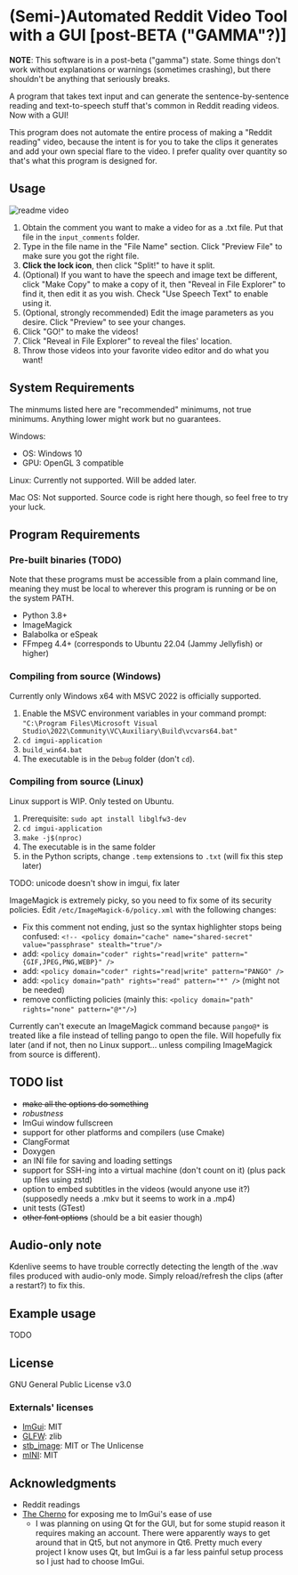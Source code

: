 # (Semi-)Automated Reddit Video Tool with a GUI [post-BETA ("GAMMA"?)]

**NOTE**: This software is in a post-beta ("gamma") state. Some things don't work without explanations or warnings (sometimes crashing), but there shouldn't be anything that seriously breaks.

A program that takes text input and can generate the sentence-by-sentence reading and text-to-speech stuff that's common in Reddit reading videos. Now with a GUI!

This program does not automate the entire process of making a "Reddit reading" video, because the intent is for you to take the clips it generates and add your own special flare to the video. I prefer quality over quantity so that's what this program is designed for.

## Usage

![readme video](readme-video-alpha.gif)

1. Obtain the comment you want to make a video for as a .txt file. Put that file in the `input_comments` folder.
1. Type in the file name in the "File Name" section. Click "Preview File" to make sure you got the right file.
1. **Click the lock icon**, then click "Split!" to have it split.
1. (Optional) If you want to have the speech and image text be different, click "Make Copy" to make a copy of it, then "Reveal in File Explorer" to find it, then edit it as you wish. Check "Use Speech Text" to enable using it.
1. (Optional, strongly recommended) Edit the image parameters as you desire. Click "Preview" to see your changes.
1. Click "GO!" to make the videos!
1. Click "Reveal in File Explorer" to reveal the files' location.
1. Throw those videos into your favorite video editor and do what you want!

## System Requirements

The minmums listed here are "recommended" minimums, not true minimums. Anything lower might work but no guarantees.

Windows:

* OS: Windows 10
* GPU: OpenGL 3 compatible

Linux: Currently not supported. Will be added later.

Mac OS: Not supported. Source code is right here though, so feel free to try your luck.

## Program Requirements

### Pre-built binaries (TODO)

Note that these programs must be accessible from a plain command line, meaning they must be local to wherever this program is running or be on the system PATH.

* Python 3.8+
* ImageMagick
* Balabolka or eSpeak
* FFmpeg 4.4+ (corresponds to Ubuntu 22.04 (Jammy Jellyfish) or higher)

### Compiling from source (Windows)

Currently only Windows x64 with MSVC 2022 is officially supported.

1. Enable the MSVC environment variables in your command prompt: `"C:\Program Files\Microsoft Visual Studio\2022\Community\VC\Auxiliary\Build\vcvars64.bat"`
1. `cd imgui-application`
1. `build_win64.bat`
1. The executable is in the `Debug` folder (don't `cd`).

### Compiling from source (Linux)

Linux support is WIP. Only tested on Ubuntu.

1. Prerequisite: `sudo apt install libglfw3-dev`
1. `cd imgui-application`
1. `make -j$(nproc)`
1. The executable is in the same folder
1. in the Python scripts, change `.temp` extensions to `.txt` (will fix this step later)

TODO: unicode doesn't show in imgui, fix later

ImageMagick is extremely picky, so you need to fix some of its security policies. Edit `/etc/ImageMagick-6/policy.xml` with the following changes:

* Fix this comment not ending, just so the syntax highlighter stops being confused: `<!-- <policy domain="cache" name="shared-secret" value="passphrase" stealth="true"/>`
* add: `<policy domain="coder" rights="read|write" pattern="{GIF,JPEG,PNG,WEBP}" />`
* add: `<policy domain="coder" rights="read|write" pattern="PANGO" />`
* add: `<policy domain="path" rights="read" pattern="*" />` (might not be needed)
* remove conflicting policies (mainly this: `<policy domain="path" rights="none" pattern="@*"/>`)

Currently can't execute an ImageMagick command because `pango@*` is treated like a file instead of telling pango to open the file. Will hopefully fix later (and if not, then no Linux support... unless compiling ImageMagick from source is different).

## TODO list

* ~~make all the options do something~~
* *robustness*
* ImGui window fullscreen
* support for other platforms and compilers (use Cmake)
* ClangFormat
* Doxygen
* an INI file for saving and loading settings
* support for SSH-ing into a virtual machine (don't count on it) (plus pack up files using zstd)
* option to embed subtitles in the videos (would anyone use it?) (supposedly needs a .mkv but it seems to work in a .mp4)
* unit tests (GTest)
* ~~other font options~~ (should be a bit easier though)

## Audio-only note

Kdenlive seems to have trouble correctly detecting the length of the .wav files produced with audio-only mode. Simply reload/refresh the clips (after a restart?) to fix this.

## Example usage

TODO

## License

GNU General Public License v3.0

### Externals' licenses

* [ImGui](https://github.com/ocornut/imgui): MIT
* [GLFW](https://www.glfw.org/): zlib
* [stb_image](https://github.com/nothings/stb): MIT or The Unlicense
* [mINI](https://github.com/metayeti/mINI): MIT

## Acknowledgments

* Reddit readings
* [The Cherno](https://www.youtube.com/@TheCherno/videos) for exposing me to ImGui's ease of use
    * I was planning on using Qt for the GUI, but for some stupid reason it requires making an account. There were apparently ways to get around that in Qt5, but not anymore in Qt6. Pretty much every project I know uses Qt, but ImGui is a far less painful setup process so I just had to choose ImGui.
